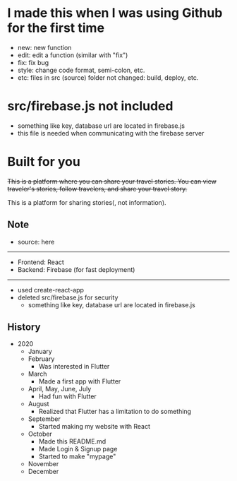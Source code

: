 I made this when I was using Github for the first time
===



* new: new function
* edit: edit a function (similar with "fix")
* fix: fix bug
* style: change code format, semi-colon, etc.
* etc: files in src (source) folder not changed: build, deploy, etc.

src/firebase.js not included
===
* something like key, database url are located in firebase.js
* this file is needed when communicating with the firebase server

Built for you 
===

~~This is a platform where you can share your travel stories. You can view traveler's stories, follow travelers, and share your travel story.~~


This is a platform for sharing stories(, not information).

Note
---

* source: here
---
* Frontend: React
* Backend: Firebase (for fast deployment)
---
* used create-react-app
* deleted src/firebase.js for security
  - something like key, database url are located in firebase.js



History
---

* 2020
  - January
  - February
    + Was interested in Flutter
  - March
    + Made a first app with Flutter
  - April, May, June, July
    + Had fun with Flutter
  - August
    + Realized that Flutter has a limitation to do something
  - September
    + Started making my website with React
  - October
    + Made this README.md
    + Made Login & Signup page
    + Started to make "mypage"
  - November
  - December
